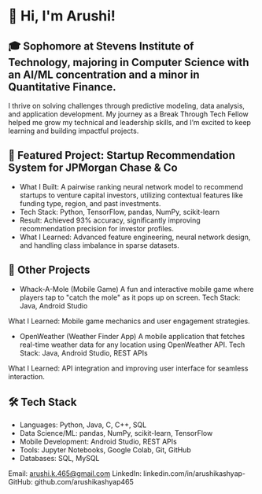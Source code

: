 # 👋 Hi, I'm Arushi!

## 🎓 Sophomore at Stevens Institute of Technology, majoring in Computer Science with an AI/ML concentration and a minor in Quantitative Finance.

I thrive on solving challenges through predictive modeling, data analysis, and application development. My journey as a Break Through Tech Fellow helped me grow my technical and leadership skills, and I’m excited to keep learning and building impactful projects.

## 🎯 Featured Project: Startup Recommendation System for JPMorgan Chase & Co
* What I Built: A pairwise ranking neural network model to recommend startups to venture capital investors, utilizing contextual features like funding type, region, and past investments.
* Tech Stack: Python, TensorFlow, pandas, NumPy, scikit-learn
* Result: Achieved 93% accuracy, significantly improving recommendation precision for investor profiles.
* What I Learned: Advanced feature engineering, neural network design, and handling class imbalance in sparse datasets.

## 🚀 Other Projects
* Whack-A-Mole (Mobile Game)
A fun and interactive mobile game where players tap to "catch the mole" as it pops up on screen.
Tech Stack: Java, Android Studio

What I Learned: Mobile game mechanics and user engagement strategies.

* OpenWeather (Weather Finder App)
A mobile application that fetches real-time weather data for any location using OpenWeather API.
Tech Stack: Java, Android Studio, REST APIs

What I Learned: API integration and improving user interface for seamless interaction.

## 🛠 Tech Stack
* Languages: Python, Java, C, C++, SQL
* Data Science/ML: pandas, NumPy, scikit-learn, TensorFlow
* Mobile Development: Android Studio, REST APIs
* Tools: Jupyter Notebooks, Google Colab, Git, GitHub
* Databases: SQL, MySQL

Email: arushi.k.465@gmail.com
LinkedIn: linkedin.com/in/arushikashyap-
GitHub: github.com/arushikashyap465

